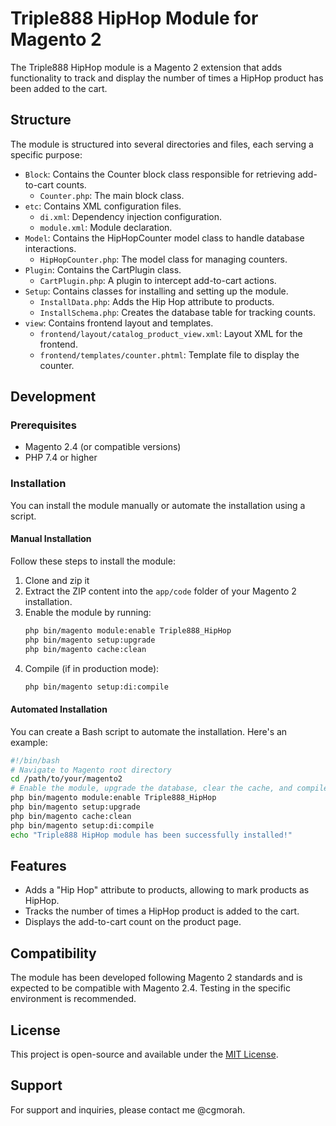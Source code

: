 
# Triple888 HipHop Module for Magento 2

The Triple888 HipHop module is a Magento 2 extension that adds functionality to track and display the number of times a HipHop product has been added to the cart.

## Structure

The module is structured into several directories and files, each serving a specific purpose:

- `Block`: Contains the Counter block class responsible for retrieving add-to-cart counts.
  - `Counter.php`: The main block class.
- `etc`: Contains XML configuration files.
  - `di.xml`: Dependency injection configuration.
  - `module.xml`: Module declaration.
- `Model`: Contains the HipHopCounter model class to handle database interactions.
  - `HipHopCounter.php`: The model class for managing counters.
- `Plugin`: Contains the CartPlugin class.
  - `CartPlugin.php`: A plugin to intercept add-to-cart actions.
- `Setup`: Contains classes for installing and setting up the module.
  - `InstallData.php`: Adds the Hip Hop attribute to products.
  - `InstallSchema.php`: Creates the database table for tracking counts.
- `view`: Contains frontend layout and templates.
  - `frontend/layout/catalog_product_view.xml`: Layout XML for the frontend.
  - `frontend/templates/counter.phtml`: Template file to display the counter.

## Development

### Prerequisites
- Magento 2.4 (or compatible versions)
- PHP 7.4 or higher

### Installation

You can install the module manually or automate the installation using a script.

#### Manual Installation

Follow these steps to install the module:

1. Clone and zip it
2. Extract the ZIP content into the `app/code` folder of your Magento 2 installation.
3. Enable the module by running:
   ```bash
   php bin/magento module:enable Triple888_HipHop
   php bin/magento setup:upgrade
   php bin/magento cache:clean
   ```
4. Compile (if in production mode):
   ```bash
   php bin/magento setup:di:compile
   ```

#### Automated Installation

You can create a Bash script to automate the installation. Here's an example:

```bash
#!/bin/bash
# Navigate to Magento root directory
cd /path/to/your/magento2
# Enable the module, upgrade the database, clear the cache, and compile
php bin/magento module:enable Triple888_HipHop
php bin/magento setup:upgrade
php bin/magento cache:clean
php bin/magento setup:di:compile
echo "Triple888 HipHop module has been successfully installed!"
```

## Features

- Adds a "Hip Hop" attribute to products, allowing to mark products as HipHop.
- Tracks the number of times a HipHop product is added to the cart.
- Displays the add-to-cart count on the product page.

## Compatibility

The module has been developed following Magento 2 standards and is expected to be compatible with Magento 2.4. Testing in the specific environment is recommended.

## License

This project is open-source and available under the [MIT License](LICENSE.md).

## Support

For support and inquiries, please contact me @cgmorah.